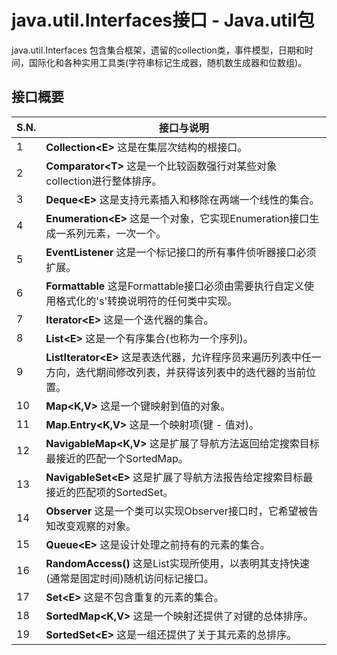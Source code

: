 # java.util.Interfaces接口 - Java.util包

java.util.Interfaces 包含集合框架，遗留的collection类，事件模型，日期和时间，国际化和各种实用工具类(字符串标记生成器，随机数生成器和位数组)。

## 接口概要

| S.N. | 接口与说明 |
| --- | --- |
| 1 | **Collection&lt;E&gt;** 这是在集层次结构的根接口。 |
| 2 | **Comparator&lt;T&gt;** 这是一个比较函数强行对某些对象collection进行整体排序。 |
| 3 | **Deque&lt;E&gt;** 这是支持元素插入和移除在两端一个线性的集合。 |
| 4 | **Enumeration&lt;E&gt;** 这是一个对象，它实现Enumeration接口生成一系列元素，一次一个。 |
| 5 | **EventListener** 这是一个标记接口的所有事件侦听器接口必须扩展。 |
| 6 | **Formattable** 这是Formattable接口必须由需要执行自定义使用格式化的's'转换说明符的任何类中实现。 |
| 7 | **Iterator&lt;E&gt;** 这是一个迭代器的集合。 |
| 8 | **List&lt;E&gt;** 这是一个有序集合(也称为一个序列)。 |
| 9 | **ListIterator&lt;E&gt;** 这是表迭代器，允许程序员来遍历列表中任一方向，迭代期间修改列表，并获得该列表中的迭代器的当前位置。 |
| 10 | **Map&lt;K,V&gt;** 这是一个键映射到值的对象。 |
| 11 | **Map.Entry&lt;K,V&gt;** 这是一个映射项(键 - 值对)。 |
| 12 | **NavigableMap&lt;K,V&gt;** 这是扩展了导航方法返回给定搜索目标最接近的匹配一个SortedMap。 |
| 13 | **NavigableSet&lt;E&gt;** 这是扩展了导航方法报告给定搜索目标最接近的匹配项的SortedSet。 |
| 14 | **Observer** 这是一个类可以实现Observer接口时，它希望被告知改变观察的对象。 |
| 15 | **Queue&lt;E&gt;** 这是设计处理之前持有的元素的集合。 |
| 16 | **RandomAccess()** 这是List实现所使用，以表明其支持快速(通常是固定时间)随机访问标记接口。 |
| 17 | **Set&lt;E&gt;** 这是不包含重复的元素的集合。 |
| 18 | **SortedMap&lt;K,V&gt;** 这是一个映射还提供了对键的总体排序。 |
| 19 | **SortedSet&lt;E&gt;** 这是一组还提供了关于其元素的总排序。 |

